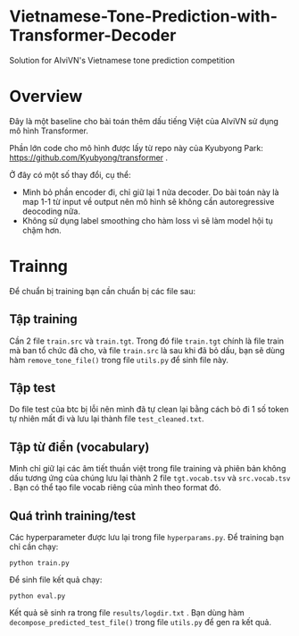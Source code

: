 # Vietnamese-Tone-Prediction-with-Transformer-Decoder
Solution for AIviVN's Vietnamese tone prediction competition

# Overview

Đây là một baseline cho bài toán thêm dấu tiếng Việt của AIviVN sử dụng mô hình Transformer.

Phần lớn code cho mô hình được lấy từ repo này của Kyubyong Park: https://github.com/Kyubyong/transformer .

Ở đây có một số thay đổi, cụ thể:

- Mình bỏ phần encoder đi, chỉ giữ lại 1 nửa decoder. Do bài toán này là map 1-1 từ input về output nên mô hình sẽ không cần autoregressive deocoding nữa.
- Không sử dụng label smoothing cho hàm loss vì sẽ làm model hội tụ chậm hơn.

# Trainng 

Để chuẩn bị training bạn cần chuẩn bị các file sau:

## Tập training

Cần 2 file ```train.src``` và ```train.tgt```. Trong đó file ```train.tgt``` chính là file train mà ban tổ chức đã cho, và file ```train.src``` là sau khi đã bỏ dấu, bạn sẽ dùng hàm ```remove_tone_file()``` trong file ```utils.py``` để sinh file này.

## Tập test

Do file test của btc bị lỗi nên mình đã tự clean lại bằng cách bỏ đi 1 số token tự nhiên mất đi và lưu lại thành file ```test_cleaned.txt```.

## Tập từ điển (vocabulary)

Mình chỉ giữ lại các âm tiết thuần việt trong file training và phiên bản không dấu tương ứng của chúng lưu lại thành 2 file ```tgt.vocab.tsv``` và ```src.vocab.tsv``` .
Bạn có thể tạo file vocab riêng của mình theo format đó.

## Quá trình training/test

Các hyperparameter được lưu lại trong file ```hyperparams.py```. Để training bạn chỉ cần chạy:

```python train.py```

Để sinh file kết quả chạy:

```python eval.py```

Kết quả sẽ sinh ra trong file ```results/logdir.txt``` . Bạn dùng hàm ```decompose_predicted_test_file()``` trong file ```utils.py``` để gen ra kết quả.


